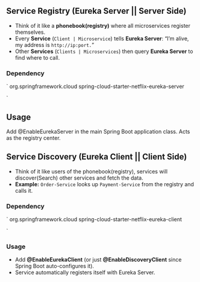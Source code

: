 ## Service Registry (Eureka Server || Server Side)

- Think of it like a **phonebook(registry)** where all microservices register themselves.
- Every **Service** (`Client | Microservice`) tells **Eureka Server**: “I’m alive, my address is `http://ip:port.`”
- Other **Services** (`Clients | Microservices`) then query **Eureka Server** to find where to call.

### Dependency

`
<dependency>
<groupId>org.springframework.cloud</groupId>
<artifactId>spring-cloud-starter-netflix-eureka-server</artifactId>
</dependency>

`

## Usage

Add @EnableEurekaServer in the main Spring Boot application class.
Acts as the registry center.

## Service Discovery (Eureka Client || Client Side)

- Think of it like users of the phonebook(registry), services will discover(Search) other services and fetch the data.
- **Example:** `Order-Service` looks up `Payment-Service` from the registry and calls it.

### Dependency

`
<dependency>
<groupId>org.springframework.cloud</groupId>
<artifactId>spring-cloud-starter-netflix-eureka-client</artifactId>
</dependency>

`

### Usage

- Add **@EnableEurekaClient** (or just **@EnableDiscoveryClient** since Spring Boot auto-configures it).
- Service automatically registers itself with Eureka Server.
